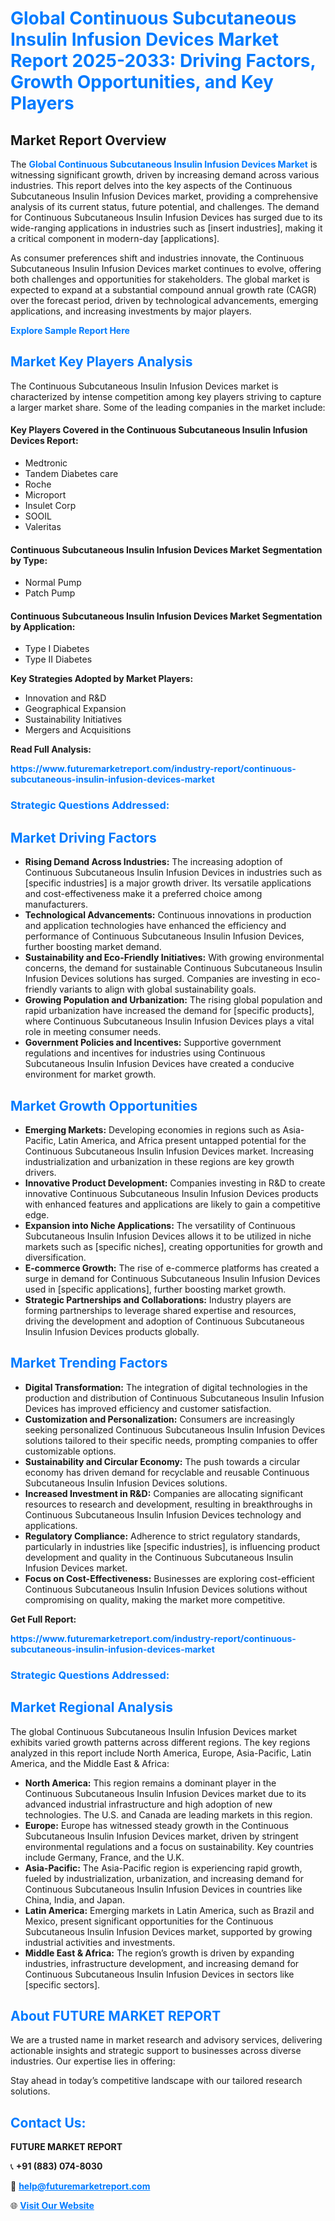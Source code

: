 <h1 style="color: #007BFF;">Global Continuous Subcutaneous Insulin Infusion Devices Market Report 2025-2033: Driving Factors, Growth Opportunities, and Key Players</h1>

<section id="overview">
<h2>Market Report Overview</h2>
<p>The <a href="https://www.futuremarketreport.com/industry-report/continuous-subcutaneous-insulin-infusion-devices-market" style="color: #007BFF; text-decoration: none;"><strong>Global Continuous Subcutaneous Insulin Infusion Devices Market</strong></a> is witnessing significant growth, driven by increasing demand across various industries. This report delves into the key aspects of the Continuous Subcutaneous Insulin Infusion Devices market, providing a comprehensive analysis of its current status, future potential, and challenges. The demand for Continuous Subcutaneous Insulin Infusion Devices has surged due to its wide-ranging applications in industries such as [insert industries], making it a critical component in modern-day [applications].</p>
<p>As consumer preferences shift and industries innovate, the Continuous Subcutaneous Insulin Infusion Devices market continues to evolve, offering both challenges and opportunities for stakeholders. The global market is expected to expand at a substantial compound annual growth rate (CAGR) over the forecast period, driven by technological advancements, emerging applications, and increasing investments by major players.</p>
</section>

<section id="overview">
<p><a href="https://www.futuremarketreport.com/request-sample/reportId=79679" style="color: #007BFF; text-decoration: none;"><strong>Explore Sample Report Here</strong></a></p>
</section>

<section id="key-players">
<h2 style="color: #007BFF;">Market Key Players Analysis</h2>
<p>The Continuous Subcutaneous Insulin Infusion Devices market is characterized by intense competition among key players striving to capture a larger market share. Some of the leading companies in the market include:</p>
<h4>Key Players Covered in the Continuous Subcutaneous Insulin Infusion Devices Report:</h4>
<ul><li>Medtronic</li><li>Tandem Diabetes care</li><li>Roche</li><li>Microport</li><li>Insulet Corp</li><li>SOOIL</li><li>Valeritas</li></ul>
<h4>Continuous Subcutaneous Insulin Infusion Devices Market Segmentation by Type:</h4>
<ul><li>Normal Pump</li><li>Patch Pump</li></ul>

<h4>Continuous Subcutaneous Insulin Infusion Devices Market Segmentation by Application:</h4>
<ul><li>Type I Diabetes</li><li>Type II Diabetes</li></ul>
<p><strong>Key Strategies Adopted by Market Players:</strong></p>
<ul>
<li>Innovation and R&D</li>
<li>Geographical Expansion</li>
<li>Sustainability Initiatives</li>
<li>Mergers and Acquisitions</li>
</ul>
</section>

<section>
<p><strong>Read Full Analysis: </strong></p><a href="https://www.futuremarketreport.com/industry-report/continuous-subcutaneous-insulin-infusion-devices-market" style="color: #007BFF; text-decoration: none;"><strong>https://www.futuremarketreport.com/industry-report/continuous-subcutaneous-insulin-infusion-devices-market</strong></a>
<h3 style="color: #007BFF;">Strategic Questions Addressed:</h3>
</section>

<section id="driving-factors">
<h2 style="color: #007BFF;">Market Driving Factors</h2>
<ul>
<li><strong>Rising Demand Across Industries:</strong> The increasing adoption of Continuous Subcutaneous Insulin Infusion Devices in industries such as [specific industries] is a major growth driver. Its versatile applications and cost-effectiveness make it a preferred choice among manufacturers.</li>
<li><strong>Technological Advancements:</strong> Continuous innovations in production and application technologies have enhanced the efficiency and performance of Continuous Subcutaneous Insulin Infusion Devices, further boosting market demand.</li>
<li><strong>Sustainability and Eco-Friendly Initiatives:</strong> With growing environmental concerns, the demand for sustainable Continuous Subcutaneous Insulin Infusion Devices solutions has surged. Companies are investing in eco-friendly variants to align with global sustainability goals.</li>
<li><strong>Growing Population and Urbanization:</strong> The rising global population and rapid urbanization have increased the demand for [specific products], where Continuous Subcutaneous Insulin Infusion Devices plays a vital role in meeting consumer needs.</li>
<li><strong>Government Policies and Incentives:</strong> Supportive government regulations and incentives for industries using Continuous Subcutaneous Insulin Infusion Devices have created a conducive environment for market growth.</li>
</ul>
</section>

<section id="growth-opportunities">
<h2 style="color: #007BFF;">Market Growth Opportunities</h2>
<ul>
<li><strong>Emerging Markets:</strong> Developing economies in regions such as Asia-Pacific, Latin America, and Africa present untapped potential for the Continuous Subcutaneous Insulin Infusion Devices market. Increasing industrialization and urbanization in these regions are key growth drivers.</li>
<li><strong>Innovative Product Development:</strong> Companies investing in R&D to create innovative Continuous Subcutaneous Insulin Infusion Devices products with enhanced features and applications are likely to gain a competitive edge.</li>
<li><strong>Expansion into Niche Applications:</strong> The versatility of Continuous Subcutaneous Insulin Infusion Devices allows it to be utilized in niche markets such as [specific niches], creating opportunities for growth and diversification.</li>
<li><strong>E-commerce Growth:</strong> The rise of e-commerce platforms has created a surge in demand for Continuous Subcutaneous Insulin Infusion Devices used in [specific applications], further boosting market growth.</li>
<li><strong>Strategic Partnerships and Collaborations:</strong> Industry players are forming partnerships to leverage shared expertise and resources, driving the development and adoption of Continuous Subcutaneous Insulin Infusion Devices products globally.</li>
</ul>
</section>

<section id="trending-factors">
<h2 style="color: #007BFF;">Market Trending Factors</h2>
<ul>
<li><strong>Digital Transformation:</strong> The integration of digital technologies in the production and distribution of Continuous Subcutaneous Insulin Infusion Devices has improved efficiency and customer satisfaction.</li>
<li><strong>Customization and Personalization:</strong> Consumers are increasingly seeking personalized Continuous Subcutaneous Insulin Infusion Devices solutions tailored to their specific needs, prompting companies to offer customizable options.</li>
<li><strong>Sustainability and Circular Economy:</strong> The push towards a circular economy has driven demand for recyclable and reusable Continuous Subcutaneous Insulin Infusion Devices solutions.</li>
<li><strong>Increased Investment in R&D:</strong> Companies are allocating significant resources to research and development, resulting in breakthroughs in Continuous Subcutaneous Insulin Infusion Devices technology and applications.</li>
<li><strong>Regulatory Compliance:</strong> Adherence to strict regulatory standards, particularly in industries like [specific industries], is influencing product development and quality in the Continuous Subcutaneous Insulin Infusion Devices market.</li>
<li><strong>Focus on Cost-Effectiveness:</strong> Businesses are exploring cost-efficient Continuous Subcutaneous Insulin Infusion Devices solutions without compromising on quality, making the market more competitive.</li>
</ul>
</section>

<section>
<p><strong>Get Full Report: </strong></p><a href="https://www.futuremarketreport.com/industry-report/continuous-subcutaneous-insulin-infusion-devices-market" style="color: #007BFF; text-decoration: none;"><strong>https://www.futuremarketreport.com/industry-report/continuous-subcutaneous-insulin-infusion-devices-market</strong></a>
<h3 style="color: #007BFF;">Strategic Questions Addressed:</h3>
</section>


<section id="regional-analysis">
<h2 style="color: #007BFF;">Market Regional Analysis</h2>
<p>The global Continuous Subcutaneous Insulin Infusion Devices market exhibits varied growth patterns across different regions. The key regions analyzed in this report include North America, Europe, Asia-Pacific, Latin America, and the Middle East & Africa:</p>
<ul>
<li><strong>North America:</strong> This region remains a dominant player in the Continuous Subcutaneous Insulin Infusion Devices market due to its advanced industrial infrastructure and high adoption of new technologies. The U.S. and Canada are leading markets in this region.</li>
<li><strong>Europe:</strong> Europe has witnessed steady growth in the Continuous Subcutaneous Insulin Infusion Devices market, driven by stringent environmental regulations and a focus on sustainability. Key countries include Germany, France, and the U.K.</li>
<li><strong>Asia-Pacific:</strong> The Asia-Pacific region is experiencing rapid growth, fueled by industrialization, urbanization, and increasing demand for Continuous Subcutaneous Insulin Infusion Devices in countries like China, India, and Japan.</li>
<li><strong>Latin America:</strong> Emerging markets in Latin America, such as Brazil and Mexico, present significant opportunities for the Continuous Subcutaneous Insulin Infusion Devices market, supported by growing industrial activities and investments.</li>
<li><strong>Middle East & Africa:</strong> The region’s growth is driven by expanding industries, infrastructure development, and increasing demand for Continuous Subcutaneous Insulin Infusion Devices in sectors like [specific sectors].</li>
</ul>
</section>

<footer>
<h2 style="color: #007BFF;">About FUTURE MARKET REPORT</h2>
<p>We are a trusted name in market research and advisory services, delivering actionable insights and strategic support to businesses across diverse industries. Our expertise lies in offering:</p>

<p>Stay ahead in today’s competitive landscape with our tailored research solutions.</p>

<h2 style="color: #007BFF;">Contact Us:</h2>
<p><strong>FUTURE MARKET REPORT</strong></p>
<p>📞 <strong>+91 (883) 074-8030</strong></p>
<p>📧 <strong><a href="mailto:help@futuremarketreport.com" style="color: #007BFF;">help@futuremarketreport.com</a></strong></p>
<p>🌐 <strong><a href="https://www.futuremarketreport.com/" style="color: #007BFF;">Visit Our Website</a></strong></p>
</footer>